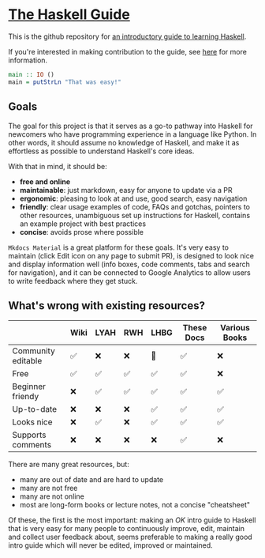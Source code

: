 # [The Haskell Guide](https://haskell-docs.netlify.app/)

This is the github repository for [an introductory guide to learning Haskell](https://haskell-docs.netlify.app/).

If you're interested in making contribution to the guide, see [here](/Contributing.md) for more information.

```haskell
main :: IO ()
main = putStrLn "That was easy!"
```

## Goals

The goal for this project is that it serves as a go-to pathway into Haskell for newcomers who have programming experience in a language like Python. In other words, it should assume no knowledge of Haskell, and make it as effortless as possible to understand Haskell's core ideas.

With that in mind, it should be:

- **free and online**
- **maintainable**: just markdown, easy for anyone to update via a PR
- **ergonomic**: pleasing to look at and use, good search, easy navigation
- **friendly**: clear usage examples of code, FAQs and gotchas, pointers to other resources, unambiguous set up instructions for Haskell, contains an example project with best practices
- **concise**: avoids prose where possible 

`Mkdocs Material` is a great platform for these goals. It's very easy to maintain (click Edit icon on any page to submit PR), is designed to look nice and display information well (info boxes, code comments, tabs and search for navigation), and it can be connected to Google Analytics to allow users to write feedback where they get stuck.

## What's wrong with existing resources?

|                    | Wiki               | LYAH               | RWH                | LHBG               | These Docs         | Various Books      |
| ------------------ | ------------------ | -----------------  | ------------------ | ------------------ | ------------------ | ------------------ |
| Community editable | :white_check_mark: | :x:                | :x:                | :pushpin:          | :white_check_mark: | :x:                |
| Free               | :white_check_mark: | :white_check_mark: | :white_check_mark: | :white_check_mark: | :white_check_mark: | :x:                |
| Beginner friendy   | :x:                | :white_check_mark: | :white_check_mark: | :white_check_mark: | :white_check_mark: | :white_check_mark: |
| Up-to-date         | :x:                | :x:                | :x:                | :white_check_mark: | :white_check_mark: | :white_check_mark: |
| Looks nice         | :x:                | :white_check_mark: | :x:                | :white_check_mark: | :white_check_mark: | :white_check_mark: |
| Supports comments  | :x:                | :x:                | :x:                | :x:                | :white_check_mark: | :x:                |



There are many great resources, but:

- many are out of date and are hard to update
- many are not free 
- many are not online
- most are long-form books or lecture notes, not a concise "cheatsheet"

Of these, the first is the most important: making an *OK* intro guide to Haskell that is very easy for many people to continuously improve, edit, maintain and collect user feedback about, seems preferable to making a really good intro guide which will never be edited, improved or maintained.


